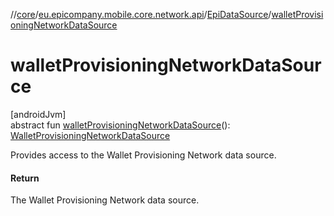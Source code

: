 //[core](../../../index.md)/[eu.epicompany.mobile.core.network.api](../index.md)/[EpiDataSource](index.md)/[walletProvisioningNetworkDataSource](wallet-provisioning-network-data-source.md)

# walletProvisioningNetworkDataSource

[androidJvm]\
abstract fun [walletProvisioningNetworkDataSource](wallet-provisioning-network-data-source.md)(): [WalletProvisioningNetworkDataSource](../../eu.epicompany.mobile.core.network.datasource/-wallet-provisioning-network-data-source/index.md)

Provides access to the Wallet Provisioning Network data source.

#### Return

The Wallet Provisioning Network data source.
